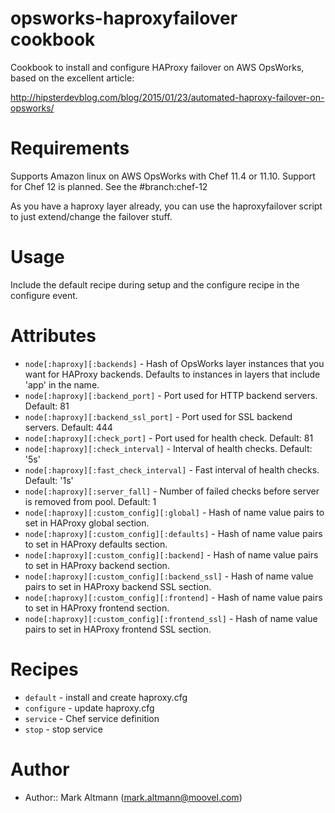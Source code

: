 # opsworks-haproxyfailover cookbook

Cookbook to install and configure HAProxy failover on AWS OpsWorks, based on the excellent article:

http://hipsterdevblog.com/blog/2015/01/23/automated-haproxy-failover-on-opsworks/

# Requirements

Supports Amazon linux on AWS OpsWorks with Chef 11.4 or 11.10.
Support for Chef 12 is planned. See the #branch:chef-12

As you have a haproxy layer already, you can use the haproxyfailover script to just extend/change the failover stuff.

# Usage

Include the default recipe during setup and the configure recipe in the configure event.

# Attributes

* `node[:haproxy][:backends]` - Hash of OpsWorks layer instances that you want for HAProxy backends. Defaults to instances in layers that include 'app' in the name.
* `node[:haproxy][:backend_port]` - Port used for HTTP backend servers. Default: 81
* `node[:haproxy][:backend_ssl_port]` - Port used for SSL backend servers. Default: 444
* `node[:haproxy][:check_port]` - Port used for health check. Default: 81
* `node[:haproxy][:check_interval]` - Interval of health checks. Default: '5s'
* `node[:haproxy][:fast_check_interval]` - Fast interval of health checks. Default: '1s'
* `node[:haproxy][:server_fall]` - Number of failed checks before server is removed from pool. Default: 1
* `node[:haproxy][:custom_config][:global]` - Hash of name value pairs to set in HAProxy global section.
* `node[:haproxy][:custom_config][:defaults]` - Hash of name value pairs to set in HAProxy defaults section.
* `node[:haproxy][:custom_config][:backend]` - Hash of name value pairs to set in HAProxy backend section.
* `node[:haproxy][:custom_config][:backend_ssl]` - Hash of name value pairs to set in HAProxy backend SSL section.
* `node[:haproxy][:custom_config][:frontend]` - Hash of name value pairs to set in HAProxy frontend section.
* `node[:haproxy][:custom_config][:frontend_ssl]` - Hash of name value pairs to set in HAProxy frontend SSL section.

# Recipes

* `default` - install and create haproxy.cfg
* `configure` - update haproxy.cfg
* `service` - Chef service definition
* `stop` - stop service

# Author

* Author:: Mark Altmann (<mark.altmann@moovel.com>)
